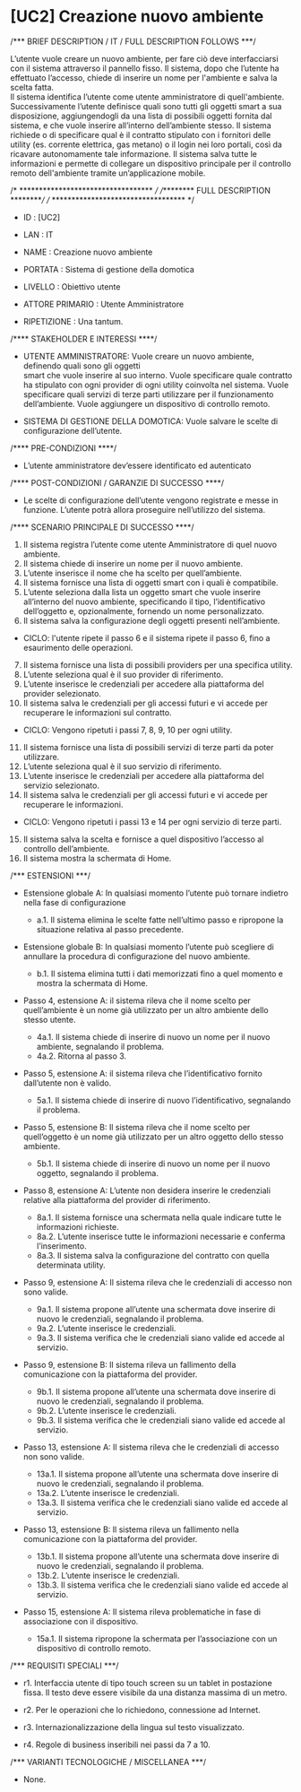 # [UC2] Creazione  nuovo  ambiente

/*** BRIEF DESCRIPTION / IT / FULL DESCRIPTION FOLLOWS ***/

L’utente vuole creare un nuovo ambiente, per fare ciò deve interfacciarsi 
con il sistema attraverso il pannello fisso. Il sistema, dopo che l’utente 
ha effettuato l’accesso, chiede di inserire un nome per l'ambiente e salva la scelta fatta.  
Il sistema identifica l’utente come utente amministratore di quell'ambiente.  
Successivamente l’utente  definisce quali sono tutti gli oggetti smart a sua disposizione, 
aggiungendogli da una lista di possibili oggetti fornita dal sistema, e che vuole inserire
all’interno dell’ambiente stesso. Il sistema richiede o  di specificare qual è il contratto 
stipulato con i fornitori delle utility (es. corrente elettrica, gas metano) o il login nei 
loro portali, così da ricavare autonomamente tale informazione. Il sistema salva tutte le informazioni 
e permette di collegare un dispositivo principale  per il controllo remoto dell'ambiente tramite 
un’applicazione mobile.

/* ********************************** */ 
/********* FULL DESCRIPTION *********/
/* ********************************** */

* ID				: [UC2]
* LAN				: IT
* NAME				: Creazione nuovo ambiente

* PORTATA			: Sistema di gestione della domotica
* LIVELLO			: Obiettivo utente
* ATTORE PRIMARIO		: Utente Amministratore
* RIPETIZIONE			: Una tantum.


/**** STAKEHOLDER E INTERESSI ****/

* UTENTE AMMINISTRATORE: Vuole creare un nuovo ambiente, definendo quali sono gli oggetti    
smart che vuole inserire al suo interno. Vuole specificare quale contratto ha stipulato con 
ogni provider di ogni utility coinvolta nel sistema. Vuole specificare quali servizi di terze 
parti utilizzare per il funzionamento dell’ambiente. Vuole aggiungere un dispositivo di controllo remoto.

* SISTEMA DI GESTIONE DELLA DOMOTICA: Vuole salvare le scelte di configurazione dell’utente.

/**** PRE-CONDIZIONI ****/

*  L’utente amministratore dev’essere identificato ed autenticato

/**** POST-CONDIZIONI / GARANZIE DI SUCCESSO ****/

* Le scelte di configurazione dell’utente vengono registrate e messe in funzione. 
L’utente potrà allora proseguire nell’utilizzo del sistema.

/**** SCENARIO PRINCIPALE DI SUCCESSO ****/

1.  Il sistema registra l’utente come utente Amministratore di quel nuovo ambiente.
2.  Il sistema chiede di inserire un nome per il nuovo ambiente.
3.  L’utente inserisce il nome che ha scelto per quell’ambiente.
4.  Il sistema fornisce una lista di oggetti smart con i quali è compatibile.
5.  L’utente seleziona dalla lista un oggetto smart che vuole inserire all’interno del nuovo ambiente, specificando il tipo, 
l’identificativo dell’oggetto e, opzionalmente, fornendo un nome personalizzato.
6.  Il sistema salva la configurazione degli oggetti presenti nell’ambiente.
* CICLO: l'utente ripete il passo 6 e il sistema ripete il passo 6, fino a esaurimento delle operazioni.
7.  Il sistema fornisce una lista di possibili providers per una specifica utility.
8. L’utente seleziona qual è il suo provider di riferimento.
9. L’utente inserisce le credenziali per accedere alla piattaforma del provider selezionato.
10. Il sistema salva le credenziali per gli accessi futuri e vi accede per recuperare le informazioni sul contratto.
* CICLO: Vengono ripetuti i passi 7, 8, 9, 10 per ogni utility.
11. Il sistema fornisce una lista di possibili servizi di terze parti da poter utilizzare.
12. L’utente seleziona qual è il suo servizio di riferimento.
13. L’utente inserisce le credenziali per accedere alla piattaforma del servizio selezionato.
14. Il sistema salva le credenziali per gli accessi futuri e vi accede per recuperare le informazioni.
* CICLO: Vengono ripetuti i passi 13 e 14 per ogni servizio di terze parti.
15. Il sistema salva la scelta e fornisce a quel dispositivo l’accesso al controllo dell’ambiente.
16. Il sistema mostra la schermata di Home.

/*** ESTENSIONI ***/

* Estensione globale A: In qualsiasi momento l’utente può tornare indietro nella fase di configurazione
  * a.1. Il sistema elimina le scelte fatte nell’ultimo passo e ripropone la situazione relativa al passo precedente.
	
* Estensione globale B: In qualsiasi momento l’utente può scegliere di annullare la procedura di configurazione del nuovo ambiente.
  * b.1. Il sistema elimina tutti i dati memorizzati fino a quel momento e mostra la schermata di Home.

* Passo 4, estensione A: il sistema rileva che il nome scelto per quell’ambiente è un nome già utilizzato 
per un altro ambiente dello stesso utente.
  * 4a.1. Il sistema chiede di inserire di nuovo un nome per il nuovo ambiente, segnalando il problema.
  * 4a.2. Ritorna al passo 3.
	
* Passo 5, estensione A: il sistema rileva che l’identificativo fornito dall’utente non è valido.
   * 5a.1. Il sistema chiede di inserire di nuovo l’identificativo, segnalando il problema.

* Passo 5, estensione B:  Il sistema rileva che il nome scelto per quell’oggetto è un nome già utilizzato per 
un altro oggetto dello stesso ambiente.
   * 5b.1. Il sistema chiede di inserire di nuovo un nome per il nuovo oggetto, segnalando il problema.

* Passo 8, estensione A:  L’utente non desidera inserire le credenziali relative alla piattaforma del provider di riferimento.
   * 8a.1. Il sistema fornisce una schermata nella quale indicare tutte le informazioni richieste.
   * 8a.2. L’utente inserisce tutte le informazioni necessarie e conferma l’inserimento.
   * 8a.3. Il sistema salva la configurazione del contratto con quella determinata utility.

* Passo 9, estensione A: Il sistema rileva che le credenziali di accesso non sono valide.
   * 9a.1. Il sistema propone all’utente una schermata dove inserire di nuovo le credenziali, segnalando il problema.
   * 9a.2. L’utente inserisce le credenziali.
   * 9a.3. Il sistema verifica che le credenziali siano valide ed accede al servizio.

* Passo 9, estensione B: Il sistema rileva un fallimento della comunicazione con la piattaforma del provider.
   * 9b.1. Il sistema propone all’utente una schermata dove inserire di nuovo le credenziali, segnalando il problema.
   * 9b.2. L’utente inserisce le credenziali.
   * 9b.3. Il sistema verifica che le credenziali siano valide ed accede al servizio.

* Passo 13, estensione A: Il sistema rileva che le credenziali di accesso non sono valide.
   * 13a.1. Il sistema propone all’utente una schermata dove inserire di nuovo le credenziali, segnalando il problema.
   * 13a.2. L’utente inserisce le credenziali.
   * 13a.3. Il sistema verifica che le credenziali siano valide ed accede al servizio.

* Passo 13, estensione B: Il sistema rileva un fallimento nella comunicazione con la piattaforma del provider.
   * 13b.1. Il sistema propone all’utente una schermata dove inserire di nuovo le credenziali, segnalando il problema.
   * 13b.2. L’utente inserisce le credenziali.
   * 13b.3. Il sistema verifica che le credenziali siano valide ed accede al servizio.

* Passo 15, estensione A:  Il sistema rileva problematiche in fase di associazione con il dispositivo.
   * 15a.1. Il sistema ripropone la schermata per l’associazione con un dispositivo di controllo remoto.
	
	
/*** REQUISITI SPECIALI ***/

* r1. Interfaccia utente di tipo touch screen su un tablet in postazione fissa. Il testo deve essere visibile 
da una distanza massima di un metro.

* r2. Per le operazioni che lo richiedono, connessione ad Internet.

* r3. Internazionalizzazione della lingua sul testo visualizzato.

* r4. Regole di business inseribili nei passi da 7 a 10.

/*** VARIANTI TECNOLOGICHE / MISCELLANEA ***/

* None.
